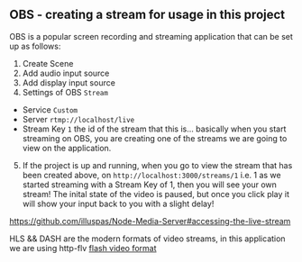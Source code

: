 ## OBS - creating a stream for usage in this project 

OBS is a popular screen recording and streaming application that can be set up as follows:

1. Create Scene
2. Add audio input source
3. Add display input source
4. Settings of OBS `Stream`
  - Service `Custom`
  - Server `rtmp://localhost/live`
  - Stream Key `1` the id of the stream that this is... basically when you start streaming on OBS, you are creating one of the streams we are going to view on the application. 
5. If the project is up and running, when you go to view the stream that has been created above, on `http://localhost:3000/streams/1` i.e. 1 as we started streaming with a Stream Key of 1, then you will see your own stream! The inital state of the video is paused, but once you click play it will show your input back to you with a slight delay!

https://github.com/illuspas/Node-Media-Server#accessing-the-live-stream

HLS && DASH are the modern formats of video streams, in this application we are using http-flv [flash video format](https://github.com/illuspas/Node-Media-Server#via-flvjs-over-http-flv)
